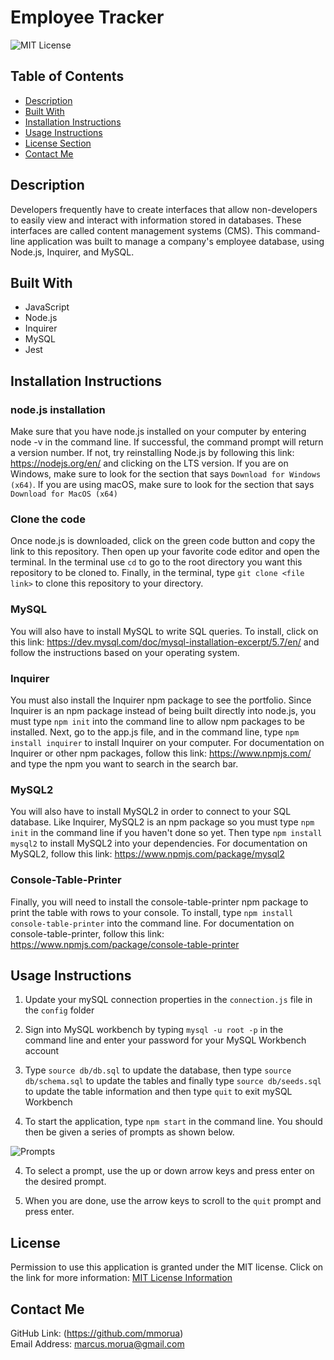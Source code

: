 # Employee Tracker

![MIT License](https://img.shields.io/badge/license-MIT-important)

## Table of Contents

- [Description](#description)
- [Built With](#built-with)
- [Installation Instructions](#installation-instructions)
- [Usage Instructions](#usage-instructions)
- [License Section](#license)
- [Contact Me](#contact-me)

## Description

Developers frequently have to create interfaces that allow non-developers to easily view and interact with information stored in databases. These interfaces are called content management systems (CMS). This command-line application was built to manage a company's employee database, using Node.js, Inquirer, and MySQL.

## Built With
- JavaScript
- Node.js
- Inquirer
- MySQL
- Jest

## Installation Instructions

### node.js installation

Make sure that you have node.js installed on your computer by entering node -v in the command line. If successful, the command prompt will return a version number. If not, try reinstalling Node.js by following this link: https://nodejs.org/en/ and clicking on the LTS version. If you are on Windows, make sure to look for the section that says `Download for Windows (x64)`. If you are using macOS, make sure to look for the section that says `Download for MacOS (x64)`

### Clone the code

Once node.js is downloaded, click on the green code button and copy the link to this repository. Then open up your favorite code editor and open the terminal. In the terminal use `cd` to go to the root directory you want this repository to be cloned to. Finally, in the terminal, type `git clone <file link>` to clone this repository to your directory.

### MySQL

You will also have to install MySQL to write SQL queries. To install, click on this link: https://dev.mysql.com/doc/mysql-installation-excerpt/5.7/en/ and follow the instructions based on your operating system.

### Inquirer

You must also install the Inquirer npm package to see the portfolio. Since Inquirer is an npm package instead of being built directly into node.js, you must type `npm init` into the command line to allow npm packages to be installed. Next, go to the app.js file, and in the command line, type `npm install inquirer` to install Inquirer on your computer. For documentation on Inquirer or other npm packages, follow this link: https://www.npmjs.com/ and type the npm you want to search in the search bar.

### MySQL2

You will also have to install MySQL2 in order to connect to your SQL database. Like Inquirer, MySQL2 is an npm package so you must type `npm init` in the command line if you haven't done so yet. Then type `npm install mysql2` to install MySQL2 into your dependencies. For documentation on MySQL2, follow this link: https://www.npmjs.com/package/mysql2

### Console-Table-Printer

Finally, you will need to install the console-table-printer npm package to print the table with rows to your console. To install, type `npm install console-table-printer` into the command line. For documentation on console-table-printer, follow this link: https://www.npmjs.com/package/console-table-printer

## Usage Instructions

1. Update your mySQL connection properties in the `connection.js` file in the `config` folder

2. Sign into MySQL workbench by typing `mysql -u root -p` in the command line and enter your password for your MySQL Workbench account

3. Type `source db/db.sql` to update the database, then type `source db/schema.sql` to update the tables and finally type `source db/seeds.sql` to update the table information and then type `quit` to exit mySQL Workbench

4. To start the application, type `npm start` in the command line. You should then be given a series of prompts as shown below.

![Prompts](https://user-images.githubusercontent.com/88728912/152414349-805721b6-6943-48a2-9099-4c39299a1c1f.png)

4. To select a prompt, use the up or down arrow keys and press enter on the desired prompt.

5. When you are done, use the arrow keys to scroll to the `quit` prompt and press enter.

## License

Permission to use this application is granted under the MIT license.
Click on the link for more information: [MIT License Information](https://opensource.org/licenses/MIT)

## Contact Me

GitHub Link: (https://github.com/mmorua)<br>
Email Address: <marcus.morua@gmail.com>